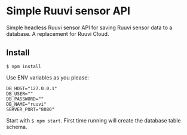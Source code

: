 Simple Ruuvi sensor API
=======================
Simple headless Ruuvi sensor API for saving Ruuvi sensor data to a database. A replacement for Ruuvi Cloud.

Install
-------

`$ npm install`

Use ENV variables as you please:

```
DB_HOST="127.0.0.1"
DB_USER=""
DB_PASSWORD=""
DB_NAME="ruuvi"
SERVER_PORT="8080"
```

Start with `$ npm start`. First time running will create the database table schema.